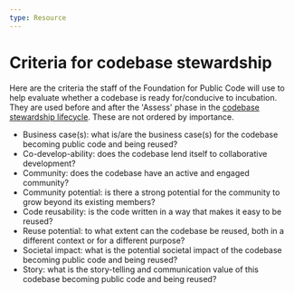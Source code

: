 ```yaml
---
type: Resource
---
```


# Criteria  for codebase stewardship

Here are the criteria the staff of the Foundation for Public Code will use to help evaluate whether a codebase is ready for/conducive to incubation. They are used before and after the 'Assess' phase in the [codebase stewardship lifecycle](lifecycle.md). These are not ordered by importance.

* Business case(s): what is/are the business case(s) for the codebase becoming public code and being reused?
* Co-develop-ability: does the codebase lend itself to collaborative development?
* Community: does the codebase have an active and engaged community?
* Community potential: is there a strong potential for the community to grow beyond its existing members?
* Code reusability: is the code written in a way that makes it easy to be reused? 
* Reuse potential: to what extent can the codebase be reused, both in a different context or for a different purpose?
* Societal impact: what is the potential societal impact of the codebase becoming public code and being reused?
* Story: what is the story-telling and communication value of this codebase becoming public code and being reused?  
